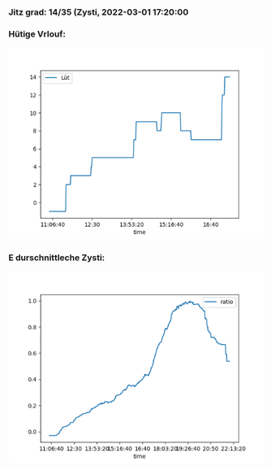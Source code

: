 ### Jitz grad: 14/35 (Zysti, 2022-03-01 17:20:00

### Hütige Vrlouf:
![Graph](Today.png)

### E durschnittleche Zysti:
![Graph](Zysti.png)